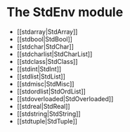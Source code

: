 # The StdEnv module

- [[stdarray|StdArray]]
- [[stdbool|StdBool]]
- [[stdchar|StdChar]]
- [[stdcharlist|StdCharList]]       
- [[stdclass|StdClass]]
- [[stdint|StdInt]]             
- [[stdlist|StdList]]            
- [[stdmisc|StdMisc]]           
- [[stdordlist|StdOrdList]]        
- [[stdoverloaded|StdOverloaded]]    
- [[stdreal|StdReal]]
- [[stdstring|StdString]]
- [[stdtuple|StdTuple]]           